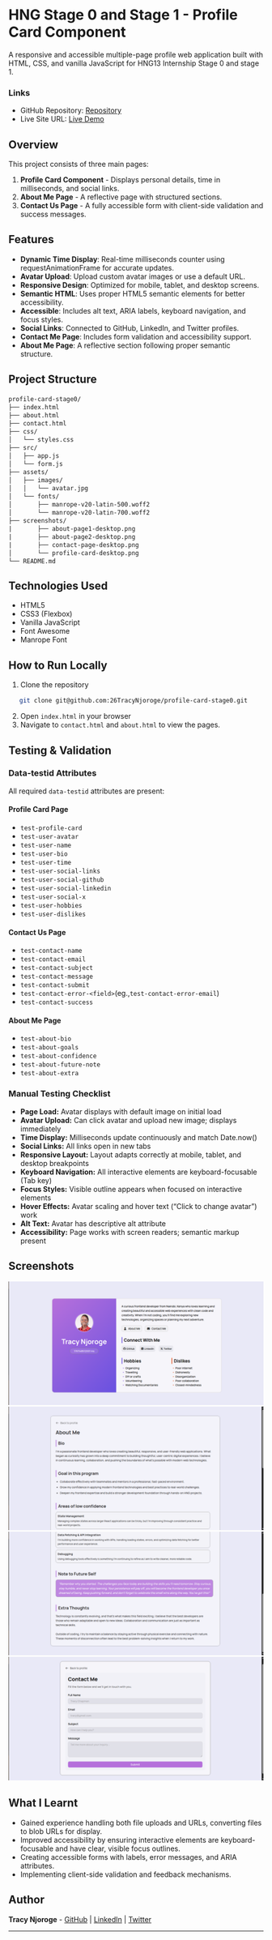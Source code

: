 # HNG Stage 0 and Stage 1 - Profile Card Component
A responsive and accessible multiple-page profile web application built with HTML, CSS, and vanilla JavaScript for HNG13 Internship Stage 0 and stage 1.

### Links

- GitHub Repository: [Repository](https://github.com/26TracyNjoroge/profile-card-stage0)
- Live Site URL: [Live Demo](https://profile-card-two-pearl.vercel.app/)

## Overview
This project consists of three main pages:
1. **Profile Card Component** - Displays personal details, time in milliseconds, and social links.
2. **About Me Page** - A reflective page with structured sections.
3. **Contact Us Page** - A fully accessible form with client-side validation and success messages.

## Features

- **Dynamic Time Display**: Real-time milliseconds counter using requestAnimationFrame for accurate updates.
- **Avatar Upload**: Upload custom avatar images or use a default URL.
- **Responsive Design**: Optimized for mobile, tablet, and desktop screens.
- **Semantic HTML**: Uses proper HTML5 semantic elements for better accessibility.
- **Accessible**: Includes alt text, ARIA labels, keyboard navigation, and focus styles.
- **Social Links**: Connected to GitHub, LinkedIn, and Twitter profiles.
- **Contact Me Page**: Includes form validation and accessibility support.
- **About Me Page**: A reflective section following proper semantic structure.


## Project Structure
```
profile-card-stage0/
├── index.html    
├── about.html
├── contact.html    
├── css/
│   └── styles.css      
├── src/
│   ├── app.js 
│   └── form.js       
├── assets/
│   ├── images/
│   │   └── avatar.jpg 
│   └── fonts/
│       ├── manrope-v20-latin-500.woff2
│       └── manrope-v20-latin-700.woff2
├── screenshots/ 
|       ├── about-page1-desktop.png
|       ├── about-page2-desktop.png
|       ├── contact-page-desktop.png
│       └── profile-card-desktop.png
└── README.md           
```

## Technologies Used

- HTML5
- CSS3 (Flexbox)
- Vanilla JavaScript
- Font Awesome 
- Manrope Font


## How to Run Locally
1. Clone the repository
```bash
   git clone git@github.com:26TracyNjoroge/profile-card-stage0.git
```
2. Open `index.html` in your browser
3. Navigate to `contact.html` and `about.html` to view the pages.

## Testing & Validation

### Data-testid Attributes

All required `data-testid` attributes are present:

#### Profile Card Page
- `test-profile-card`
- `test-user-avatar`
- `test-user-name`
- `test-user-bio`
- `test-user-time`
- `test-user-social-links`
- `test-user-social-github`
- `test-user-social-linkedin`
- `test-user-social-x`
- `test-user-hobbies`
- `test-user-dislikes`

#### Contact Us Page
- `test-contact-name`
- `test-contact-email`
- `test-contact-subject`
- `test-contact-message`
- `test-contact-submit`
- `test-contact-error-<field>`(eg.,`test-contact-error-email`)
- `test-contact-success`

#### About Me Page
- `test-about-bio`
- `test-about-goals`
- `test-about-confidence`
- `test-about-future-note`
- `test-about-extra`


### Manual Testing Checklist

- **Page Load:** Avatar displays with default image on initial load  
- **Avatar Upload:** Can click avatar and upload new image; displays immediately  
- **Time Display:** Milliseconds update continuously and match Date.now()  
- **Social Links:** All links open in new tabs
- **Responsive Layout:** Layout adapts correctly at mobile, tablet, and desktop breakpoints  
- **Keyboard Navigation:** All interactive elements are keyboard-focusable (Tab key)  
- **Focus Styles:** Visible outline appears when focused on interactive elements  
- **Hover Effects:** Avatar scaling and hover text (“Click to change avatar”) work  
- **Alt Text:** Avatar has descriptive alt attribute  
- **Accessibility:** Page works with screen readers; semantic markup present  

## Screenshots
![Profile Card Desktop View](screenshots/profile-card-desktop.png)
![About Page-1 Desktop View](screenshots/about-page1-desktop.png)
![About Page-2 Desktop View](screenshots/about-page2-desktop.png)
![Contact Page Desktop View](screenshots/contact-page-desktop.png)

## What I Learnt

- Gained experience handling both file uploads and URLs, converting files to blob URLs for display.  
- Improved accessibility by ensuring interactive elements are keyboard-focusable and have clear, visible focus outlines.
- Creating accessible forms with labels, error messages, and ARIA attributes.
- Implementing client-side validation and feedback mechanisms.


## Author

**Tracy Njoroge** - [GitHub](https://github.com/26TracyNjoroge) | [LinkedIn](https://www.linkedin.com/in/tracynjoroge/) | [Twitter](https://x.com/TracyNjoro90134)

---
